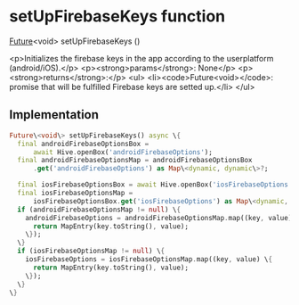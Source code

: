 


# setUpFirebaseKeys function










[Future](https:api.flutter.dev/flutter/dart-async/Future-class.html)&lt;void\> setUpFirebaseKeys
()





\<p\>Initializes the firebase keys in the app according to the userplatform (android/iOS).\</p\>
\<p\>\<strong\>params\</strong\>:
  None\</p\>
\<p\>\<strong\>returns\</strong\>:\</p\>
\<ul\>
\<li\>\<code\>Future&lt;void&gt;\</code\>: promise that will be fulfilled Firebase keys are setted up.\</li\>
\</ul\>



## Implementation

```dart
Future\<void\> setUpFirebaseKeys() async \{
  final androidFirebaseOptionsBox =
      await Hive.openBox('androidFirebaseOptions');
  final androidFirebaseOptionsMap = androidFirebaseOptionsBox
      .get('androidFirebaseOptions') as Map\<dynamic, dynamic\>?;

  final iosFirebaseOptionsBox = await Hive.openBox('iosFirebaseOptions');
  final iosFirebaseOptionsMap =
      iosFirebaseOptionsBox.get('iosFirebaseOptions') as Map\<dynamic, dynamic\>?;
  if (androidFirebaseOptionsMap != null) \{
    androidFirebaseOptions = androidFirebaseOptionsMap.map((key, value) \{
      return MapEntry(key.toString(), value);
    \});
  \}
  if (iosFirebaseOptionsMap != null) \{
    iosFirebaseOptions = iosFirebaseOptionsMap.map((key, value) \{
      return MapEntry(key.toString(), value);
    \});
  \}
\}
```







